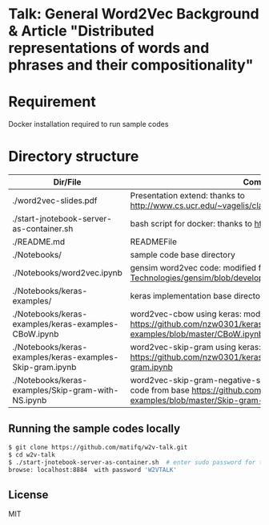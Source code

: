 # Talk: General Word2Vec Background & Article "Distributed representations of words and phrases and their compositionality"

# Requirement
Docker installation required to run sample codes

# Directory structure

| Dir/File | Comment |
| ------ | ------ |
| ./word2vec-slides.pdf | Presentation extend: thanks to http://www.cs.ucr.edu/~vagelis/classes/CS242/slides/word2vec.pptx  |
| ./start-jnotebook-server-as-container.sh | bash script for docker: thanks to https://twitter.com/SaadBinShahid/ |
| ./README.md | READMEFile |
| ./Notebooks/ | sample code base directory |
| ./Notebooks/word2vec.ipynb | gensim word2vec code: modified from https://github.com/RaRe-Technologies/gensim/blob/develop/docs/notebooks/word2vec.ipynb |
| ./Notebooks/keras-examples/ | keras implementation base directory |
| ./Notebooks/keras-examples/keras-examples-CBoW.ipynb | word2vec-cbow using keras: modified code from base https://github.com/nzw0301/keras-examples/blob/master/CBoW.ipynb |
| ./Notebooks/keras-examples/keras-examples-Skip-gram.ipynb | word2vec-skip-gram using keras: modified code from base https://github.com/nzw0301/keras-examples/blob/master/Skip-gram.ipynb |
| ./Notebooks/keras-examples/Skip-gram-with-NS.ipynb | word2vec-skip-gram-negative-sampling using keras: modified code from base https://github.com/nzw0301/keras-examples/blob/master/Skip-gram-with-NS.ipynb |


## Running the sample codes locally

```sh
$ git clone https://github.com/matifq/w2v-talk.git
$ cd w2v-talk
$ ./start-jnotebook-server-as-container.sh  # enter sudo password for the script
browse: localhost:8884  with password 'W2VTALK'
```

License
----

MIT
